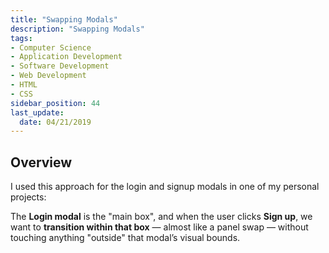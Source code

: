 ```yaml
---
title: "Swapping Modals"
description: "Swapping Modals"
tags: 
- Computer Science
- Application Development
- Software Development
- Web Development
- HTML
- CSS
sidebar_position: 44
last_update:
  date: 04/21/2019
---
```



## Overview 

I used this approach for the login and signup modals in one of my personal projects:



The **Login modal** is the "main box", and when the user clicks **Sign up**, we want to **transition within that box** — almost like a panel swap — without touching anything "outside" that modal’s visual bounds.